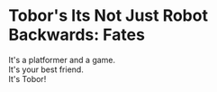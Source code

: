 # Tobor's Its Not Just Robot Backwards: Fates

It's a platformer and a game.  
It's your best friend.  
It's Tobor!
